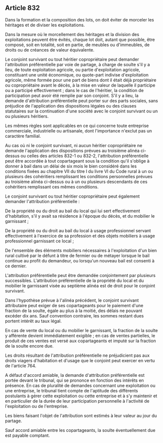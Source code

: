 Article 832
----
Dans la formation et la composition des lots, on doit éviter de morceler les
héritages et de diviser les exploitations.

Dans la mesure où le morcellement des héritages et la division des exploitations
peuvent être évités, chaque lot doit, autant que possible, être composé, soit en
totalité, soit en partie, de meubles ou d'immeubles, de droits ou de créances de
valeur équivalente.

Le conjoint survivant ou tout héritier copropriétaire peut demander
l'attribution préférentielle par voie de partage, à charge de soulte s'il y a
lieu, de toute exploitation agricole, ou partie d'exploitation agricole,
constituant une unité économique, ou quote-part indivise d'exploitation
agricole, même formée pour une part de biens dont il était déjà propriétaire ou
copropriétaire avant le décès, à la mise en valeur de laquelle il participe ou a
participé effectivement ; dans le cas de l'héritier, la condition de
participation peut avoir été remplie par son conjoint. S'il y a lieu, la demande
d'attribution préférentielle peut porter sur des parts sociales, sans préjudice
de l'application des dispositions légales ou des clauses statutaires sur la
continuation d'une société avec le conjoint survivant ou un ou plusieurs
héritiers.

Les mêmes règles sont applicables en ce qui concerne toute entreprise
commerciale, industrielle ou artisanale, dont l'importance n'exclut pas un
caractère familial.

Au cas où ni le conjoint survivant, ni aucun héritier copropriétaire ne demande
l'application des dispositions prévues au troisième alinéa ci-dessus ou celles
des articles 832-1 ou 832-2, l'attribution préférentielle peut être accordée à
tout copartageant sous la condition qu'il s'oblige à donner à bail dans un délai
de six mois le bien considéré dans les conditions fixées au chapitre VII du
titre I du livre VI du Code rural à un ou plusieurs des cohéritiers remplissant
les conditions personnelles prévues au troisième alinéa ci-dessus ou à un ou
plusieurs descendants de ces cohéritiers remplissant ces mêmes conditions.

Le conjoint survivant ou tout héritier copropriétaire peut également demander
l'attribution préférentielle :

De la propriété ou du droit au bail du local qui lui sert effectivement
d'habitation, s'il y avait sa résidence à l'époque du décès, et du mobilier le
garnissant ;

De la propriété ou du droit au bail du local à usage professionnel servant
effectivement à l'exercice de sa profession et des objets mobiliers à usage
professionnel garnissant ce local ;

De l'ensemble des éléments mobiliers nécessaires à l'exploitation d'un bien
rural cultivé par le défunt à titre de fermier ou de métayer lorsque le bail
continue au profit du demandeur, ou lorsqu'un nouveau bail est consenti à ce
dernier.

L'attribution préférentielle peut être demandée conjointement par plusieurs
successibles. L'attribution préférentielle de la propriété du local et du
mobilier le garnissant visée au septième alinéa est de droit pour le conjoint
survivant.

Dans l'hypothèse prévue à l'alinéa précédent, le conjoint survivant attributaire
peut exiger de ses copartageants pour le paiement d'une fraction de la soulte,
égale au plus à la moitié, des délais ne pouvant excéder dix ans. Sauf
convention contraire, les sommes restant dues portent intérêt au taux légal.

En cas de vente du local ou du mobilier le garnissant, la fraction de la soulte
y afférente devient immédiatement exigible ; en cas de ventes partielles, le
produit de ces ventes est versé aux copartageants et imputé sur la fraction de
la soulte encore due.

Les droits résultant de l'attribution préférentielle ne préjudicient pas aux
droits viagers d'habitation et d'usage que le conjoint peut exercer en vertu de
l'article 764.

A défaut d'accord amiable, la demande d'attribution préférentielle est portée
devant le tribunal, qui se prononce en fonction des intérêts en présence. En cas
de pluralité de demandes concernant une exploitation ou une entreprise, le
tribunal tient compte de l'aptitude des différents postulants à gérer cette
exploitation ou cette entreprise et à s'y maintenir et en particulier de la
durée de leur participation personnelle à l'activité de l'exploitation ou de
l'entreprise.

Les biens faisant l'objet de l'attribution sont estimés à leur valeur au jour du
partage.

Sauf accord amiable entre les copartageants, la soulte éventuellement due est
payable comptant.

